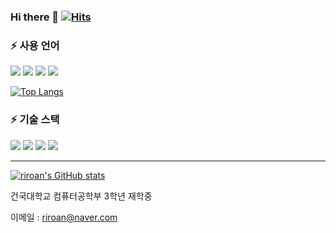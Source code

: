 
### Hi there 👋    [![Hits](https://hits.seeyoufarm.com/api/count/incr/badge.svg?url=https%3A%2F%2Fgithub.com%2Friroan&count_bg=%2379C83D&title_bg=%23555555&icon=&icon_color=%23E7E7E7&title=hits&edge_flat=false)](https://hits.seeyoufarm.com)                   

<!--
**riroan/riroan** is a ✨ _special_ ✨ repository because its `README.md` (this file) appears on your GitHub profile.

Here are some ideas to get you started:

- 🔭 I’m currently working on ...
- 🌱 I’m currently learning ...
- 👯 I’m looking to collaborate on ...
- 🤔 I’m looking for help with ...
- 💬 Ask me about ...
- 📫 How to reach me: ...
- 😄 Pronouns: ...
- ⚡ Fun fact: ...
-->

### ⚡ 사용 언어
<img src="https://img.shields.io/badge/Python-3776AB?style=flat-square&logo=Python&logoColor=white"/> <img src="https://img.shields.io/badge/C++-00599C?style=flat-square&logo=C%2B%2B&logoColor=white"/> <img src="https://img.shields.io/badge/C-A8B9CC?style=flat-square&logo=C&logoColor=white"/> <img src="https://img.shields.io/badge/HTML5-E34F26?style=flat-square&logo=HTML5&logoColor=white"/>

[![Top Langs](https://github-readme-stats.vercel.app/api/top-langs/?username=riroan)](https://github.com/riroan)

### ⚡ 기술 스택
<img src="https://img.shields.io/badge/Django-092E20?style=flat-square&logo=Django&logoColor=white"/> <img src="https://img.shields.io/badge/Keras-D00000?style=flat-square&logo=Keras&logoColor=white"/> <img src="https://img.shields.io/badge/OpenCV-5C3EE8?style=flat-square&logo=OpenCV&logoColor=white"/> <img src="https://img.shields.io/badge/Unity-000000?style=flat-square&logo=Unity&logoColor=white"/>

---

[![riroan's GitHub stats](https://github-readme-stats.vercel.app/api?username=riroan&theme=radical)](https://github.com/riroan)

건국대학교 컴퓨터공학부 3학년 재학중

이메일 : riroan@naver.com
